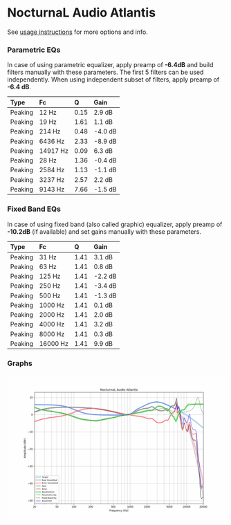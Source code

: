 # NocturnaL Audio Atlantis
See [usage instructions](https://github.com/jaakkopasanen/AutoEq#usage) for more options and info.

### Parametric EQs
In case of using parametric equalizer, apply preamp of **-6.4dB** and build filters manually
with these parameters. The first 5 filters can be used independently.
When using independent subset of filters, apply preamp of **-6.4 dB**.

| Type    | Fc       |    Q | Gain    |
|:--------|:---------|:-----|:--------|
| Peaking | 12 Hz    | 0.15 | 2.9 dB  |
| Peaking | 19 Hz    | 1.61 | 1.1 dB  |
| Peaking | 214 Hz   | 0.48 | -4.0 dB |
| Peaking | 6436 Hz  | 2.33 | -8.9 dB |
| Peaking | 14917 Hz | 0.09 | 6.3 dB  |
| Peaking | 28 Hz    | 1.36 | -0.4 dB |
| Peaking | 2584 Hz  | 1.13 | -1.1 dB |
| Peaking | 3237 Hz  | 2.57 | 2.2 dB  |
| Peaking | 9143 Hz  | 7.66 | -1.5 dB |

### Fixed Band EQs
In case of using fixed band (also called graphic) equalizer, apply preamp of **-10.2dB**
(if available) and set gains manually with these parameters.

| Type    | Fc       |    Q | Gain    |
|:--------|:---------|:-----|:--------|
| Peaking | 31 Hz    | 1.41 | 3.1 dB  |
| Peaking | 63 Hz    | 1.41 | 0.8 dB  |
| Peaking | 125 Hz   | 1.41 | -2.2 dB |
| Peaking | 250 Hz   | 1.41 | -3.4 dB |
| Peaking | 500 Hz   | 1.41 | -1.3 dB |
| Peaking | 1000 Hz  | 1.41 | 0.1 dB  |
| Peaking | 2000 Hz  | 1.41 | 2.0 dB  |
| Peaking | 4000 Hz  | 1.41 | 3.2 dB  |
| Peaking | 8000 Hz  | 1.41 | 0.3 dB  |
| Peaking | 16000 Hz | 1.41 | 9.9 dB  |

### Graphs
![](./NocturnaL%20Audio%20Atlantis.png)
